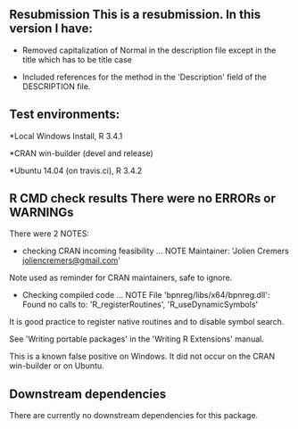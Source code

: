 ## Resubmission This is a resubmission. In this version I have:

* Removed capitalization of Normal in the description file except in the title 
which has to be title case

* Included references for the method in the 'Description' field of the
DESCRIPTION file.

## Test environments: 

*Local Windows Install, R 3.4.1

*CRAN win-builder (devel and release)

*Ubuntu 14.04 (on travis.ci), R 3.4.2

## R CMD check results There were no ERRORs or WARNINGs

There were 2 NOTES:

* checking CRAN incoming feasibility ... NOTE Maintainer: 'Jolien Cremers 
<joliencremers@gmail.com>'

Note used as reminder for CRAN maintainers, safe to ignore.

* Checking compiled code ... NOTE File 'bpnreg/libs/x64/bpnreg.dll': Found no 
calls to: 'R_registerRoutines', 'R_useDynamicSymbols'

It is good practice to register native routines and to disable symbol search.

See 'Writing portable packages' in the 'Writing R Extensions' manual.

This is a known false positive on Windows. It did not occur on the CRAN 
win-builder or on Ubuntu.

## Downstream dependencies 

There are currently no downstream dependencies for this package.
